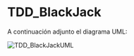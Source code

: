 # TDD_BlackJack
A continuación adjunto el diagrama UML:

![TDD_BlackJackUML](https://user-images.githubusercontent.com/92331031/150891736-fe7956d2-fe9f-4df9-8b59-6767b2af89b0.PNG)

